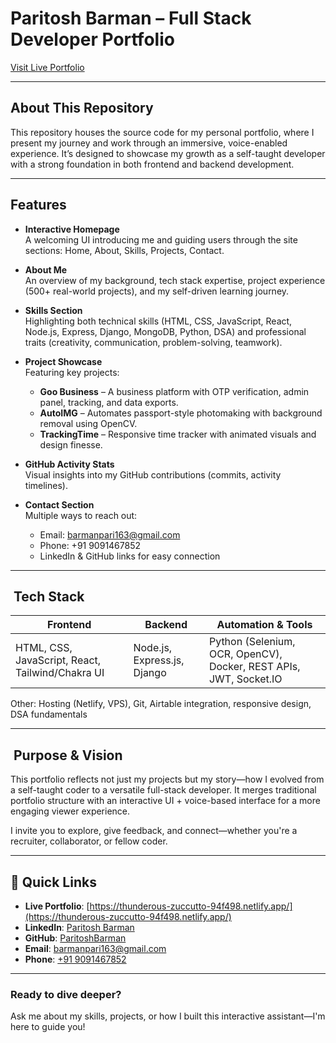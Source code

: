 # Paritosh Barman – Full Stack Developer Portfolio

[Visit Live Portfolio](https://thunderous-zuccutto-94f498.netlify.app/)

---

##  About This Repository

This repository houses the source code for my personal portfolio, where I present my journey and work through an immersive, voice-enabled experience. It’s designed to showcase my growth as a self-taught developer with a strong foundation in both frontend and backend development.

---

##  Features

- **Interactive Homepage**  
  A welcoming UI introducing me and guiding users through the site sections: Home, About, Skills, Projects, Contact.

- **About Me**  
  An overview of my background, tech stack expertise, project experience (500+ real-world projects), and my self-driven learning journey.

- **Skills Section**  
  Highlighting both technical skills (HTML, CSS, JavaScript, React, Node.js, Express, Django, MongoDB, Python, DSA) and professional traits (creativity, communication, problem-solving, teamwork).

- **Project Showcase**  
  Featuring key projects:
  - **Goo Business** – A business platform with OTP verification, admin panel, tracking, and data exports.
  - **AutoIMG** – Automates passport-style photomaking with background removal using OpenCV.
  - **TrackingTime** – Responsive time tracker with animated visuals and design finesse.

- **GitHub Activity Stats**  
  Visual insights into my GitHub contributions (commits, activity timelines).

- **Contact Section**  
  Multiple ways to reach out:
  - Email: barmanpari163@gmail.com  
  - Phone: +91 9091467852  
  - LinkedIn & GitHub links for easy connection

---

## ​ Tech Stack

| Frontend | Backend     | Automation & Tools      |
|----------|-------------|--------------------------|
| HTML, CSS, JavaScript, React, Tailwind/Chakra UI | Node.js, Express.js, Django | Python (Selenium, OCR, OpenCV), Docker, REST APIs, JWT, Socket.IO |

Other: Hosting (Netlify, VPS), Git, Airtable integration, responsive design, DSA fundamentals

---

## ​ Purpose & Vision

This portfolio reflects not just my projects but my story—how I evolved from a self-taught coder to a versatile full-stack developer. It merges traditional portfolio structure with an interactive UI + voice-based interface for a more engaging viewer experience.

I invite you to explore, give feedback, and connect—whether you're a recruiter, collaborator, or fellow coder. 

---

## 🔗 Quick Links

- **Live Portfolio**: [https://thunderous-zuccutto-94f498.netlify.app/](https://thunderous-zuccutto-94f498.netlify.app/)  
- **LinkedIn**: [Paritosh Barman](https://www.linkedin.com/in/paritosh-barman-003257229)  
- **GitHub**: [ParitoshBarman](https://github.com/ParitoshBarman)  
- **Email**: [barmanpari163@gmail.com](mailto:barmanpari163@gmail.com)  
- **Phone**: [+91 9091467852](tel:+919091467852)  

---

###  Ready to dive deeper?  
Ask me about my skills, projects, or how I built this interactive assistant—I'm here to guide you!